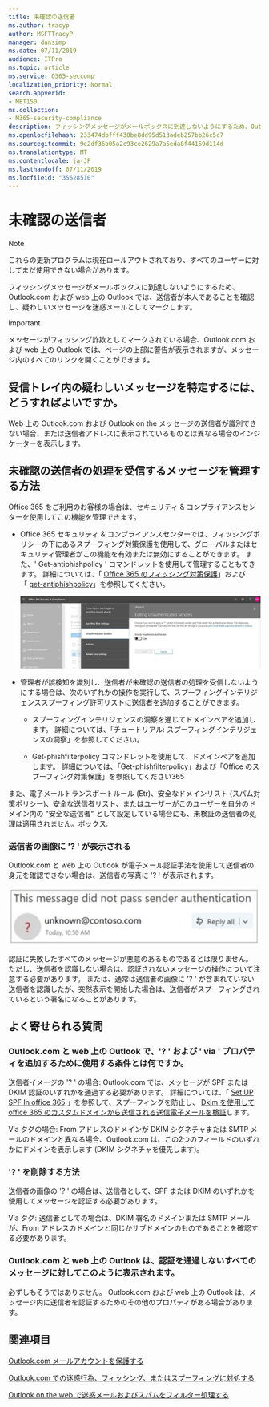 ```yaml
---
title: 未確認の送信者
ms.author: tracyp
author: MSFTTracyP
manager: dansimp
ms.date: 07/11/2019
audience: ITPro
ms.topic: article
ms.service: O365-seccomp
localization_priority: Normal
search.appverid:
- MET150
ms.collection:
- M365-security-compliance
description: フィッシングメッセージがメールボックスに到達しないようにするため、Outlook.com および web 上の Outlook では、送信者が本人であることを確認し、疑わしいメッセージを迷惑メールとしてマークします。
ms.openlocfilehash: 233474dbfff430be8dd95d513adeb257bb26c5c7
ms.sourcegitcommit: 9e2df36b05a2c93ce2629a7a5eda8f44159d114d
ms.translationtype: MT
ms.contentlocale: ja-JP
ms.lasthandoff: 07/11/2019
ms.locfileid: "35628510"
---
```

# <a name="unverified-sender"></a>未確認の送信者

> [!NOTE] 
> これらの更新プログラムは現在ロールアウトされており、すべてのユーザーに対してまだ使用できない場合があります。

フィッシングメッセージがメールボックスに到達しないようにするため、Outlook.com および web 上の Outlook では、送信者が本人であることを確認し、疑わしいメッセージを迷惑メールとしてマークします。

> [!IMPORTANT]
> メッセージがフィッシング詐欺としてマークされている場合、Outlook.com および web 上の Outlook では、ページの上部に警告が表示されますが、メッセージ内のすべてのリンクを開くことができます。

## <a name="how-can-i-identify-a-suspicious-message-in-my-inbox"></a>受信トレイ内の疑わしいメッセージを特定するには、どうすればよいですか。

Web 上の Outlook.com および Outlook on the メッセージの送信者が識別できない場合、または送信者アドレスに表示されているものとは異なる場合のインジケーターを表示します。

## <a name="how-to-manage-which-messages-receive-the-unverified-sender-treatment"></a>未確認の送信者の処理を受信するメッセージを管理する方法 

Office 365 をご利用のお客様の場合は、セキュリティ & コンプライアンスセンターを使用してこの機能を管理できます。 

- Office 365 セキュリティ & コンプライアンスセンターでは、フィッシングポリシーの下にあるスプーフィング対策保護を使用して、グローバルまたはセキュリティ管理者がこの機能を有効または無効にすることができます。 また、' Get-antiphishpolicy ' コマンドレットを使用して管理することもできます。 詳細については、「 [Office 365 のフィッシング対策保護](anti-phishing-protection.md)」および「 [get-antiphishpolicy](https://docs.microsoft.com/powershell/module/exchange/advanced-threat-protection/set-antiphishpolicy?view=exchange-ps)」を参照してください。

    ![グラフィックインターフェイスで認証されていない送信者を編集する。](media/unverified-sender-article-editing-unauthenticated-senders.jpg)

- 管理者が誤検知を識別し、送信者が未確認の送信者の処理を受信しないようにする場合は、次のいずれかの操作を実行して、スプーフィングインテリジェンススプーフィング許可リストに送信者を追加することができます。
        
    - スプーフィングインテリジェンスの洞察を通じてドメインペアを追加します。 詳細については、「チュートリアル: スプーフィングインテリジェンスの洞察」を参照してください。
                
    - Get-phishfilterpolicy コマンドレットを使用して、ドメインペアを追加します。 詳細については、「Get-phishfilterpolicy」および「Office のスプーフィング対策保護」を参照してください365

また、電子メールトランスポートルール (Etr)、安全なドメインリスト (スパム対策ポリシー)、安全な送信者リスト、またはユーザーがこのユーザーを自分のドメイン内の "安全な送信者" として設定している場合にも、未検証の送信者の処理は適用されません。ボックス.

### <a name="you-see-a--in-the-sender-image"></a>送信者の画像に '? ' が表示される

Outlook.com と web 上の Outlook が電子メール認証手法を使用して送信者の身元を確認できない場合は、送信者の写真に '? ' が表示されます。 

![メッセージが検証に合格しませんでした](media/message-did-not-pass-verification.jpg)

認証に失敗したすべてのメッセージが悪意のあるものであるとは限りません。 ただし、送信者を認識しない場合は、認証されないメッセージの操作について注意する必要があります。 または、通常は送信者の画像に '? ' が含まれていない送信者を認識したが、突然表示を開始した場合は、送信者がスプーフィングされているという署名になることがあります。

## <a name="frequently-asked-questions"></a>よく寄せられる質問

### <a name="what-criteria-does-outlookcom-and-outlook-on-the-web-use-to-add-the--and-the-via-properties"></a>Outlook.com と web 上の Outlook で、'? ' および ' via ' プロパティを追加するために使用する条件とは何ですか。

送信者イメージの '? ' の場合: Outlook.com では、メッセージが SPF または DKIM 認証のいずれかを通過する必要があります。 詳細については、「 [Set UP SPF In office 365](set-up-spf-in-office-365-to-help-prevent-spoofing.md) 」を参照して、スプーフィングを防止し、 [Dkim を使用して office 365 のカスタムドメインから送信される送信電子メールを検証](use-dkim-to-validate-outbound-email.md)します。

Via タグの場合: From アドレスのドメインが DKIM シグネチャまたは SMTP メールのドメインと異なる場合、Outlook.com は、この2つのフィールドのいずれかにドメインを表示します (DKIM シグネチャを優先します)。

### <a name="how-do-i-remove-the-"></a>'? ' を削除する方法

送信者の画像の '? ' の場合は、送信者として、SPF または DKIM のいずれかを使用してメッセージを認証する必要があります。

Via タグ: 送信者としての場合は、DKIM 署名のドメインまたは SMTP メールが、From アドレスのドメインと同じかサブドメインのものであることを確認する必要があります。

### <a name="does-outlookcom-and-outlook-on-the-web-show-this-for-every-message-that-doesnt-pass-authentication"></a>Outlook.com と web 上の Outlook は、認証を通過しないすべてのメッセージに対してこのように表示されます。

必ずしもそうではありません。 Outlook.com および web 上の Outlook は、メッセージ内に送信者を認証するためのその他のプロパティがある場合があります。

## <a name="related-topics"></a>関連項目

[Outlook.com メールアカウントを保護する](https://support.office.com/article/a4f20fc5-4307-4ece-8231-6d4d4bd8a9ba)

[Outlook.com での迷惑行為、フィッシング、またはスプーフィングに対処する](https://support.office.com/article/0d882ea5-eedc-4bed-aebc-079ffa1105a3)

[Outlook on the web で迷惑メールおよびスパムをフィルター処理する](https://support.office.com/article/db786e79-54e2-40cc-904f-d89d57b7f41d)
